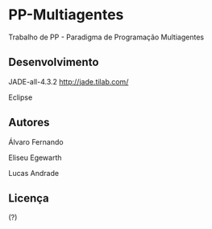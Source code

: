 PP-Multiagentes
===============

Trabalho de PP - Paradigma de Programação Multiagentes


Desenvolvimento
---------------

JADE-all-4.3.2 <http://jade.tilab.com/>

Eclipse


Autores
------

Álvaro Fernando

Eliseu Egewarth

Lucas Andrade


Licença
-------

(?)
